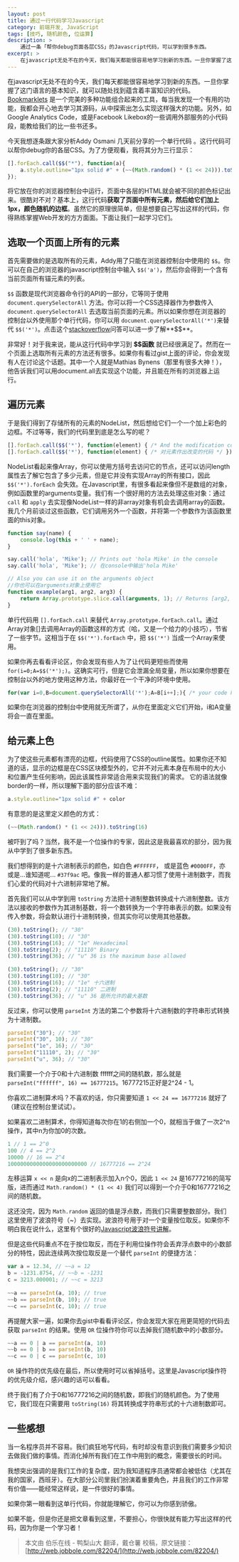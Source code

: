 ```yaml
---
layout: post
title: 通过一行代码学习Javascript
category: 前端开发, JavaScript
tags: [技巧, 随机颜色, 位运算]
description: >
    通过一条「帮你debug页面各层CSS」的Javascript代码，可以学到很多东西。
excerpt: >
    在javascript无处不在的今天，我们每天都能很容易地学习到新的东西。一旦你掌握了这门语言的基本知识，就可以随处找到蕴含着丰富知识的代码。Bookmarklets 是一个完美的多种功能组合起来的工具，每当我发现一个有用的功能，我都会开心地去学习其源码，从中探索出怎么实现这样强大的功能。另外，如Google Analytics Code，或是Facebook Likebox的一些调用外部服务的小代码段，能教给我们的比一些书还多。
---
```


在javascript无处不在的今天，我们每天都能很容易地学习到新的东西。一旦你掌握了这门语言的基本知识，就可以随处找到蕴含着丰富知识的代码。[Bookmarklets](https://www.squarefree.com/bookmarklets/) 是一个完美的多种功能组合起来的工具，每当我发现一个有用的功能，我都会开心地去学习其源码，从中探索出怎么实现这样强大的功能。另外，如Google Analytics Code，或是Facebook Likebox的一些调用外部服务的小代码段，能教给我们的比一些书还多。

今天我想逐条跟大家分析Addy Osmani 几天前分享的一个单行代码 。这行代码可以帮你debug你的各层CSS。为了方便观看，我将其分为三行显示：

```javascript
[].forEach.call($$("*"), function(a){
    a.style.outline="1px solid #" + (~~(Math.random() * (1 << 24))).toString(16)
});
```

将它放在你的浏览器控制台中运行，页面中各层的HTML就会被不同的颜色标记出来。很酷对不对？基本上，这行代码**获取了页面中所有元素，然后给它们加上1px，颜色随机的边框**。虽然它的原理很简单，但是想要自己写出这样的代码，你得熟练掌握Web开发的方方面面。下面让我们一起学习它们。

## 选取一个页面上所有的元素

首先需要做的是选取所有的元素，Addy用了只能在浏览器控制台中使用的 `$$`。你可以在自己的浏览器的javascript控制台中输入 `$$('a')`，然后你会得到一个含有当前页面所有锚元素的列表。

`$$` 函数是现代浏览器命令行的API的一部分，它等同于使用 `document.querySelectorAll` 方法。你可以将一个CSS选择器作为参数传入 `document.querySelectorAll` 去选取当前页面的元素。所以如果你想在浏览器的控制台以外使用那个单行代码，你可以用 `document.querySelectorAll('*')`来替代 `$$('*')`。点击这个[stackoverflow](http://stackoverflow.com/questions/8981211/what-is-the-source-of-the-double-dollar-sign-selector-query-function-in-chrome-f#answer-10308917)问答可以进一步了解**$$**。

非常好！对于我来说，能从这行代码中学习到 **$$函数** 就已经很满足了。然而在一个页面上选取所有元素的方法还有很多。如果你有看过gist上面的评论，你会发现有人在讨论这个话题。其中一个人就是Mathias Bynens（那里有很多大神！），他告诉我们可以用document.all去实现这个功能，并且能在所有的浏览器上运行。

## 遍历元素

于是我们得到了存储所有的元素的NodeList，然后想给它们一个一个加上彩色的边框。不过等等，我们的代码里到底是怎么写的呢？

```javascript
[].forEach.call($$('*'), function(element) { /* And the modification code here */ });
[].forEach.call($$('*'), function(element) { /* 对元素作出改变的代码 */ });
```

NodeList看起来像Array，你可以使用方括号去访问它的节点，还可以访问length属性去了解它包含了多少元素，但是它并没有实现Array的所有接口，因此 `$$('*').forEach` 会失效。在Javascript里，有很多看起来像但不是数组的对象，例如函数里的arguments变量。我们有一个很好用的方法去处理这些对象：通过 `call` 和 `apply` 去实现像NodeList一样的非array对象有机会去调用array的函数。我几个月前谈过这些函数，它们调用另外一个函数，并将第一个参数作为该函数里面的this对象。

```javascript
function say(name) {
    console.log(this + ' ' + name);
}

say.call('hola', 'Mike'); // Prints out 'hola Mike' in the console
say.call('hola', 'Mike'); // 在console中输出'hola Mike'

// Also you can use it on the arguments object
//你也可以在arguments对象上使用它
function example(arg1, arg2, arg3) {
    return Array.prototype.slice.call(arguments, 1); // Returns [arg2, arg3]
}
```

单行代码用 `[].forEach.call` 来替代 `Array.prototype.forEach.call`。通过Array对象[]去调用Array的函数这样的方式（哈，又是一个给力的小技巧），节省了一些字节。这相当于在 `$$('*').forEach` 中，把 `$$('*')` 当成一个Array来使用。

如果你再去看看评论区，你会发现有些人为了让代码更短些而使用 `for(i=0;A=$$('*');)`。这确实可行，但是它会泄漏全局变量，所以如果你想要在控制台以外的地方使用这种方法，你最好在一个干净的环境中使用。

```javascript
for(var i=0,B=document.querySelectorAll('*');A=B[i++];){ /* your code here */ }
```

如果你在浏览器的控制台中使用就无所谓了，从你在里面定义它们开始，i和A变量将会一直在里面。

## 给元素上色

为了使这些元素都有漂亮的边框，代码使用了CSS的outline属性。如果你还不知道的话，显示的边框是在CSS区块模型外的，它并不对元素本身在布局中的大小和位置产生任何影响，因此该属性非常适合用来实现我们的需求。 它的语法就像border的一样，所以理解下面的部分应该不难：

```javascript
a.style.outline="1px solid #" + color
```

有意思的是这里定义颜色的方式：

```javascript
(~~(Math.random() * (1 << 24))).toString(16)
```

被吓到了吗？当然，我不是一个位操作的专家，因此这是我最喜欢的部分，因为我从中学到了很多新东西。

我们想得到的是十六进制表示的颜色，如白色 `#FFFFFF`， 或是蓝色 `#0000FF`，亦或是...谁知道呢... `#37f9ac` 吧。像我一样的普通人都习惯了使用十进制数字，而我们心爱的代码对十六进制非常地了解。

首先我们可以从中学到用 `toString` 方法把十进制整数转换成十六进制整数。该方法以接收的参数作为其进制基数，将一个数转换为一个字符串表示的数。如果没有传入参数，将会默认进行十进制转换，但其实你可以使用其他基数。

```javascript
(30).toString(); // "30"
(30).toString(10); // "30"
(30).toString(16); // "1e" Hexadecimal
(30).toString(2); // "11110" Binary
(30).toString(36); // "u" 36 is the maximum base allowed
 
(30).toString(); // "30"
(30).toString(10); // "30"
(30).toString(16); // "1e" 十六进制
(30).toString(2); // "11110" 二进制
(30).toString(36); // "u" 36 是所允许的最大基数
```

反过来，你可以使用 `parseInt` 方法的第二个参数将十六进制数的字符串形式转换为十进制数。

```javascript
parseInt("30"); // "30"
parseInt("30", 10); // "30"
parseInt("1e", 16); // "30"
parseInt("11110", 2); // "30"
parseInt("u", 36); // "30"
```

我们需要一个介于0和十六进制数 ffffff之间的随机数，那么就是 `parseInt("ffffff", 16) == 16777215`。16777215正好是2^24 - 1。

你喜欢二进制算术吗？不喜欢的话，你只需要知道 `1 << 24 == 16777216` 就好了（建议在控制台里试试）。

如果喜欢二进制算术，你得知道每次你在1的右侧加一个0，就相当于做了一次2^n操作，其中n为你加0的次数。

```javascript
1 // 1 == 2^0
100 // 4 == 2^2
10000 // 16 == 2^4
1000000000000000000000000 // 16777216 == 2^24
```

左移运算 `x << n` 是向x的二进制表示加入n个0，因此 `1 << 24` 是16777216的简写版，进而通过 `Math.random() * (1 << 4)` 我们可以得到一个介于0和16777216之间的随机数。

这还没完，因为 `Math.random` 返回的值是浮点数，而我们只需要整数部分。我们这里使用了波浪符号（~）去实现。波浪符号用于对一个变量按位取反。如果你不明白我在说什么，这里有个很好的[Javascript波浪符号讲解](http://www.bubuko.com/infodetail-407132.html)。

但是这些代码重点不在于按位取反，而在于利用位操作符会丢弃浮点数中的小数部分的特性，因此连续两次按位取反是一个替代 `parseInt` 的便捷方法：

```javascript
var a = 12.34, // ~~a = 12
b = -1231.8754, // ~~b = -1231
c = 3213.000001; // ~~c = 3213
 
~~a == parseInt(a, 10); // true
~~b == parseInt(b, 10); // true
~~c == parseInt(c, 10); // true
```

再提醒大家一遍，如果你去gist中看看评论区，你会发现大家在用更简短的代码去获取 `parseInt` 的结果。使用 `OR` 位操作符你可以去掉我们随机数中的小数部分。

```javascript
~~a == 0 | a == parseInt(a, 10)
~~b == 0 | b == parseInt(b, 10)
~~c == 0 | c == parseInt(c, 10)
```

`OR` 操作符的优先级在最后，所以使用时可以省掉括号。这里是Javascript操作符的优先级介绍，感兴趣的话可以看看。

终于我们有了介于0和16777216之间的随机数，即我们的随机颜色。为了使用它，我们现在只需要用 `toString(16)` 将其转换成字符串形式的十六进制数即可。

## 一些感想

当一名程序员并不容易。我们疯狂地写代码，有时却没有意识到我们需要多少知识去做我们做的事情。而消化掉所有我们在工作中用到的概念，需要很长的时间。

我想突出强调的是我们工作的复杂度，因为我知道程序员通常都会被低估（尤其在我的国家，西班牙）。在大部分公司里我们扮演着重要角色，并且我们的工作非常有价值——能经常这样说，是一件很好的事情。

如果你第一眼看到这单行代码，你就能理解它，你可以为你感到骄傲。

如果不能，但是你还是把文章看到这里，不要担心，你很快就有能力写出这样的代码，因为你是一个学习者！

> 本文由 伯乐在线 - 鸭梨山大 翻译，戴仓薯 校稿，原文链接：[http://web.jobbole.com/82204/](http://web.jobbole.com/82204/)